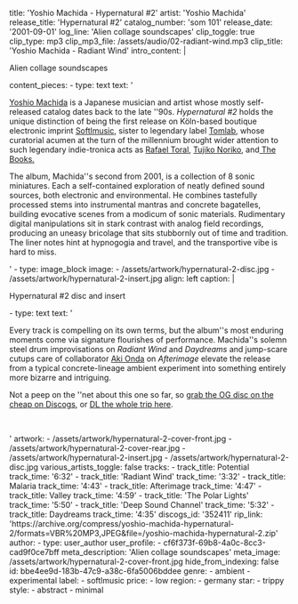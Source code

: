 title: 'Yoshio Machida - Hypernatural #2'
artist: 'Yoshio Machida'
release_title: 'Hypernatural #2'
catalog_number: 'som 101'
release_date: '2001-09-01'
log_line: 'Alien collage soundscapes'
clip_toggle: true
clip_type: mp3
clip_mp3_file: /assets/audio/02-radiant-wind.mp3
clip_title: 'Yoshio Machida - Radiant Wind'
intro_content: |
  <p>Alien collage soundscapes
  </p>
content_pieces:
  -
    type: text
    text: '<p><a href="https://www.discogs.com/artist/136991-Yoshio-Machida" target="_blank">Yoshio Machida</a> is a Japanese musician and artist whose mostly self-released catalog dates back to the late ''90s. <i>Hypernatural #2</i> holds the unique distinction of being the first release on&nbsp;Köln-based boutique electronic imprint <a href="https://www.discogs.com/label/19151-Softlmusic" target="_blank">Softlmusic</a>, sister to legendary label <a href="https://www.discogs.com/label/1500-Tomlab" target="_blank">Tomlab</a>, whose curatorial acumen at the turn of the millennium brought wider attention to such legendary indie-tronica acts as <a href="https://www.discogs.com/artist/32886-Rafael-Toral" target="_blank">Rafael Toral</a>, <a href="https://www.discogs.com/artist/10122-Tujiko-Noriko" target="_blank">Tujiko Noriko</a>, and<a href="https://www.discogs.com/artist/92547-The-Books" target="_blank"> The Books.</a></p><p>The album, Machida''s second from 2001, is a collection of 8 sonic miniatures. Each a self-contained exploration of neatly defined sound sources, both electronic and environmental. He combines tastefully processed stems into instrumental mantras and concrete bagatelles, building evocative scenes from a modicum of sonic materials. Rudimentary digital manipulations sit in stark contrast with analog field recordings, producing an uneasy bricolage that sits stubbornly out of time and tradition. The liner notes hint at hypnogogia and travel, and the transportive vibe is hard to miss.&nbsp;</p>'
  -
    type: image_block
    image:
      - /assets/artwork/hypernatural-2-disc.jpg
      - /assets/artwork/hypernatural-2-insert.jpg
    align: left
    caption: |
      <p>Hypernatural #2 disc and insert
      </p>
  -
    type: text
    text: '<p>Every track is compelling on its own terms, but the album''s most enduring moments come via signature flourishes of performance. Machida''s solemn steel drum improvisations on <i>Radiant Wind</i>&nbsp;and <i>Daydreams</i> and jump-scare cutups care of collaborator <a href="https://www.discogs.com/artist/136990-Aki-Onda" target="_blank">Aki Onda</a> on <i>Afterimage</i> elevate the release from a typical concrete-lineage ambient experiment into something entirely more bizarre and intriguing.&nbsp;</p><p>Not a peep on the ''net about this one so far, so <a href="https://www.discogs.com/sell/list?master_id=488215" target="_blank">grab the OG disc on the cheap on Discogs</a>, or <a href="https://archive.org/compress/yoshio-machida-hypernatural-2/formats=VBR%20MP3,JPEG&amp;file=/yoshio-machida-hypernatural-2.zip" target="_blank">DL the whole trip here</a>.&nbsp;</p><p><br></p>'
artwork:
  - /assets/artwork/hypernatural-2-cover-front.jpg
  - /assets/artwork/hypernatural-2-cover-rear.jpg
  - /assets/artwork/hypernatural-2-insert.jpg
  - /assets/artwork/hypernatural-2-disc.jpg
various_artists_toggle: false
tracks:
  -
    track_title: Potential
    track_time: '6:32'
  -
    track_title: 'Radiant Wind'
    track_time: '3:32'
  -
    track_title: Malaria
    track_time: '4:43'
  -
    track_title: Afterimage
    track_time: '4:47'
  -
    track_title: Valley
    track_time: '4:59'
  -
    track_title: 'The Polar Lights'
    track_time: '5:50'
  -
    track_title: 'Deep Sound Channel'
    track_time: '5:32'
  -
    track_title: Daydreams
    track_time: '4:35'
discogs_id: '352411'
rip_link: 'https://archive.org/compress/yoshio-machida-hypernatural-2/formats=VBR%20MP3,JPEG&file=/yoshio-machida-hypernatural-2.zip'
author:
  -
    type: user_author
    user_profile:
      - cf6f373f-69b8-4a0c-8cc3-cad9f0ce7bff
meta_description: '​Alien collage soundscapes​'
meta_image: /assets/artwork/hypernatural-2-cover-front.jpg
hide_from_indexing: false
id: bbe4ee9d-183b-47c9-a38c-6fa5006bddee
genre:
  - ambient
  - experimental
label:
  - softlmusic
price:
  - low
region:
  - germany
star:
  - trippy
style:
  - abstract
  - minimal
